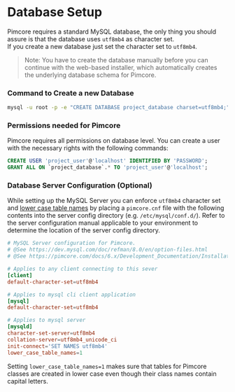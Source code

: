 # Database Setup 

Pimcore requires a standard MySQL database, the only thing you should assure is that the database uses `utf8mb4` as character set.  
If you create a new database just set the character set to `utf8mb4`.

> Note: You have to create the database manually before you can continue with the web-based installer, 
> which automatically creates the underlying database schema for Pimcore.

### Command to Create a new Database

```bash
mysql -u root -p -e "CREATE DATABASE project_database charset=utf8mb4;"
```

### Permissions needed for Pimcore

Pimcore requires all permissions on database level. You can create a user with the necessary
rights with the following commands:

```sql
CREATE USER 'project_user'@'localhost' IDENTIFIED BY 'PASSWORD';
GRANT ALL ON `project_database`.* TO 'project_user'@'localhost';
```
### Database Server Configuration (Optional)

While setting up the MySQL Server you can enforce `utf8mb4` character set and [lower case table names](https://dev.mysql.com/doc/refman/8.0/en/server-system-variables.html#sysvar_lower_case_table_names) by placing a `pimcore.cnf` file with the following contents into the server config directory (e.g. `/etc/mysql/conf.d/`). Refer to the server configuration manual applicable to your environment to determine the location of the server config directory.

```cnf
# MySQL Server configuration for Pimcore.
# @See https://dev.mysql.com/doc/refman/8.0/en/option-files.html
# @See https://pimcore.com/docs/6.x/Development_Documentation/Installation_and_Upgrade/System_Setup_and_Hosting/DB_Setup.html

# Applies to any client connecting to this sever
[client]
default-character-set=utf8mb4

# Applies to mysql cli client application
[mysql]
default-character-set=utf8mb4

# Applies to mysql server
[mysqld]
character-set-server=utf8mb4
collation-server=utf8mb4_unicode_ci
init-connect='SET NAMES utf8mb4'
lower_case_table_names=1
```

Setting `lower_case_table_names=1` makes sure that tables for Pimcore classes are created in lower case even though their class names contain capital letters.
